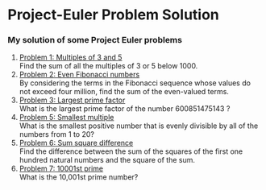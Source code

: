 # Project-Euler Problem Solution
### My solution of some Project Euler problems <br>
1. [Problem 1: Multiples of 3 and 5](https://github.com/Pakyoli/Project-Euler-Problem-Solution/blob/master/src/Problems/Problem1.java) <br> Find the sum of all the multiples of 3 or 5 below 1000.
2. [Problem 2: Even Fibonacci numbers](https://github.com/Pakyoli/Project-Euler-Problem-Solution/blob/master/src/Problems/Problem2.java) <br> By considering the terms in the Fibonacci sequence whose values do not exceed four million, find the sum of the even-valued terms.
3. [Problem 3: Largest prime factor](https://github.com/Pakyoli/Project-Euler-Problem-Solution/blob/master/src/Problems/Problem3.java) <br> What is the largest prime factor of the number 600851475143 ? <br> 
4. [Problem 5: Smallest multiple](https://github.com/Pakyoli/Project-Euler-Problem-Solution/blob/master/src/Problems/Problem5.java) <br>What is the smallest positive number that is evenly divisible by all of the numbers from 1 to 20?
5. [Problem 6: Sum square difference](https://github.com/Pakyoli/Project-Euler-Problem-Solution/blob/master/src/Problems/Problem6.java) <br> Find the difference between the sum of the squares of the first one hundred natural numbers and the square of the sum.
6. [Problem 7: 10001st prime](https://github.com/Pakyoli/Project-Euler-Problem-Solution/blob/master/src/Problems/Problem7.java) <br> What is the 10,001st prime number?
